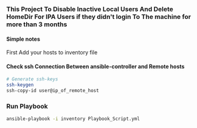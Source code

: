 ### This Project To Disable Inactive Local Users And Delete HomeDir For IPA Users if they didn't login To The machine for more than 3 months 

#### Simple notes

First Add your hosts to inventory file 

#### Check ssh Connection Between ansible-controller and Remote hosts 
 
```bash 
# Generate ssh-keys
ssh-keygen
ssh-copy-id user@ip_of_remote_host
```
### Run Playbook

```bash
ansible-playbook -i inventory Playbook_Script.yml
```
